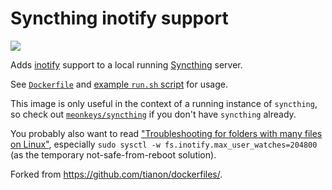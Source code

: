 # Syncthing inotify support

[![](https://imagelayers.io/badge/meonkeys/syncthing-inotify:latest.svg)](https://imagelayers.io/?images=meonkeys/syncthing-inotify:latest 'Get your own badge on imagelayers.io')

Adds [inotify](https://en.wikipedia.org/wiki/Inotify) support to a local running [Syncthing](https://syncthing.net/) server.

See [`Dockerfile`](https://github.com/meonkeys/docker-syncthing-inotify/blob/master/Dockerfile) and [example `run.sh` script](https://github.com/meonkeys/docker-syncthing-inotify/blob/master/run.sh) for usage.

This image is only useful in the context of a running instance of `syncthing`, so check out [`meonkeys/syncthing`](https://hub.docker.com/r/meonkeys/syncthing/) if you don't have `syncthing` already.

You probably also want to read ["Troubleshooting for folders with many files on Linux"](https://github.com/syncthing/syncthing-inotify#troubleshooting-for-folders-with-many-files-on-linux), especially `sudo sysctl -w fs.inotify.max_user_watches=204800` (as the temporary not-safe-from-reboot solution).

Forked from <https://github.com/tianon/dockerfiles/>.
